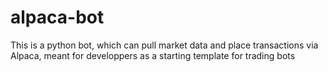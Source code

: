 # alpaca-bot
This is a python bot, which can pull market data and place transactions via Alpaca, meant for developpers as a starting template for trading bots
